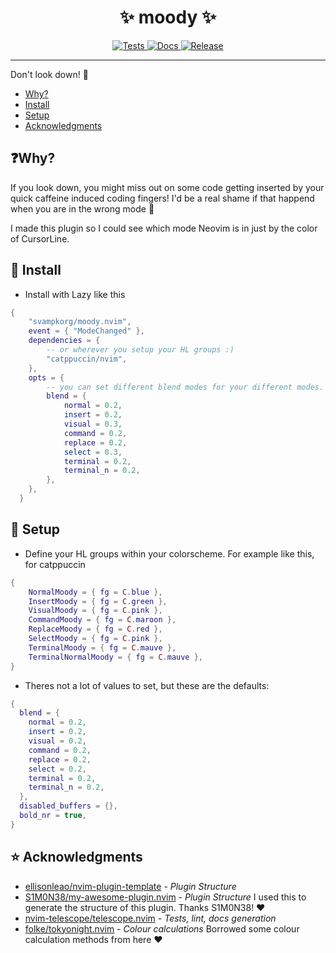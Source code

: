 <h1 align="center">✨ moody ✨</h1>

<p align="center">
  <a href="https://github.com/S1M0N38/my-awesome-plugin.nvim/actions/workflows/test.yml">
    <img alt="Tests" src="https://img.shields.io/github/actions/workflow/status/S1M0N38/my-awesome-plugin.nvim/test.yml?style=for-the-badge&label=Tests"/>
  </a>
  <a href="https://github.com/S1M0N38/my-awesome-plugin.nvim/actions/workflows/docs.yml">
    <img alt="Docs" src="https://img.shields.io/github/actions/workflow/status/S1M0N38/my-awesome-plugin.nvim/docs.yml?style=for-the-badge&label=Docs"/>
  </a>
  <a href="https://github.com/S1M0N38/my-awesome-plugin.nvim/releases">
    <img alt="Release" src="https://img.shields.io/github/v/release/S1M0N38/my-awesome-plugin.nvim?style=for-the-badge"/>
  </a>
</p>

______________________________________________________________________

Don't look down! 🚠

- [Why?](#-Why?)
- [Install](#-Install)
- [Setup](#-Setup)
- [Acknowledgments](#-Acknowledgments)

## ❓Why?

If you look down, you might miss out on some code getting inserted by your quick caffeine induced coding fingers!
I'd be a real shame if that happend when you are in the wrong mode 🤦

I made this plugin so I could see which mode Neovim is in just by the color of CursorLine.

## 💾 Install

- Install with Lazy like this
```lua
{
    "svampkorg/moody.nvim",
    event = { "ModeChanged" },
    dependencies = {
        -- or wherever you setup your HL groups :)
        "catppuccin/nvim",
    },
    opts = {
        -- you can set different blend modes for your different modes. Some colours might look better more dark.
        blend = {
            normal = 0.2,
            insert = 0.2,
            visual = 0.3,
            command = 0.2,
            replace = 0.2,
            select = 0.3,
            terminal = 0.2,
            terminal_n = 0.2,
        },
    },
  }
```

## 🫣 Setup

- Define your HL groups within your colorscheme. For example like this, for catppuccin
```lua
{
    NormalMoody = { fg = C.blue },
    InsertMoody = { fg = C.green },
    VisualMoody = { fg = C.pink },
    CommandMoody = { fg = C.maroon },
    ReplaceMoody = { fg = C.red },
    SelectMoody = { fg = C.pink },
    TerminalMoody = { fg = C.mauve },
    TerminalNormalMoody = { fg = C.mauve },
}
```

- Theres not a lot of values to set, but these are the defaults:
```lua
{
  blend = {
    normal = 0.2,
    insert = 0.2,
    visual = 0.2,
    command = 0.2,
    replace = 0.2,
    select = 0.2,
    terminal = 0.2,
    terminal_n = 0.2,
  },
  disabled_buffers = {},
  bold_nr = true,
}
```

## ⭐ Acknowledgments

- [ellisonleao/nvim-plugin-template](https://github.com/ellisonleao/nvim-plugin-template) - *Plugin Structure*
- [S1M0N38/my-awesome-plugin.nvim](https://github.com/ellisonleao/nvim-plugin-template) - *Plugin Structure* I used this to generate the structure of this plugin. Thanks S1M0N38! ❤️
- [nvim-telescope/telescope.nvim](https://github.com/nvim-telescope/telescope.nvim) - *Tests, lint, docs generation*
- [folke/tokyonight.nvim](https://github.com/folke/tokyonight.nvim) - *Colour calculations* Borrowed some colour calculation methods from here ❤️

